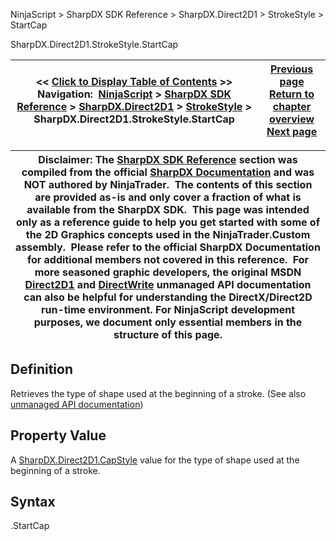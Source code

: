 ﻿
NinjaScript > SharpDX SDK Reference > SharpDX.Direct2D1 > StrokeStyle > StartCap

SharpDX.Direct2D1.StrokeStyle.StartCap

| << [Click to Display Table of Contents](sharpdx_direct2d1_strokestyle_startcap.md) >> **Navigation:**     [NinjaScript](ninjascript-1.md) > [SharpDX SDK Reference](sharpdx_sdk_reference-1.md) > [SharpDX.Direct2D1](sharpdx_direct2d1-1.md) > [StrokeStyle](sharpdx_direct2d1_strokestyle-1.md) > SharpDX.Direct2D1.StrokeStyle.StartCap | [Previous page](sharpdx_direct2d1_strokestyle_miterlimit-1.md) [Return to chapter overview](sharpdx_direct2d1_strokestyle-1.md) [Next page](sharpdx_direct2d1_strokestyleproperties-1.md) |
| --- | --- |

| Disclaimer: The [SharpDX SDK Reference](sharpdx_sdk_reference-1.md) section was compiled from the official [SharpDX Documentation](http://sharpdx.org/) and was NOT authored by NinjaTrader.  The contents of this section are provided as-is and only cover a fraction of what is available from the SharpDX SDK.  This page was intended only as a reference guide to help you get started with some of the 2D Graphics concepts used in the NinjaTrader.Custom assembly.  Please refer to the official SharpDX Documentation for additional members not covered in this reference.  For more seasoned graphic developers, the original MSDN [Direct2D1](https://msdn.microsoft.com/en-us/library/windows/desktop/dd370990.aspx) and [DirectWrite](https://msdn.microsoft.com/en-us/library/windows/desktop/dd368038.aspx) unmanaged API documentation can also be helpful for understanding the DirectX/Direct2D run-time environment. For NinjaScript development purposes, we document only essential members in the structure of this page. |
| --- |

## Definition
Retrieves the type of shape used at the beginning of a stroke. 
(See also [unmanaged API documentation](https://msdn.microsoft.com/en-us/library/dd372244.aspx))
 
## Property Value
A [SharpDX.Direct2D1.CapStyle](sharpdx_direct2d1_capstyle-1.md) value for the type of shape used at the beginning of a stroke.
 
## Syntax
<StrokeStyle>.StartCap
## 
## 
